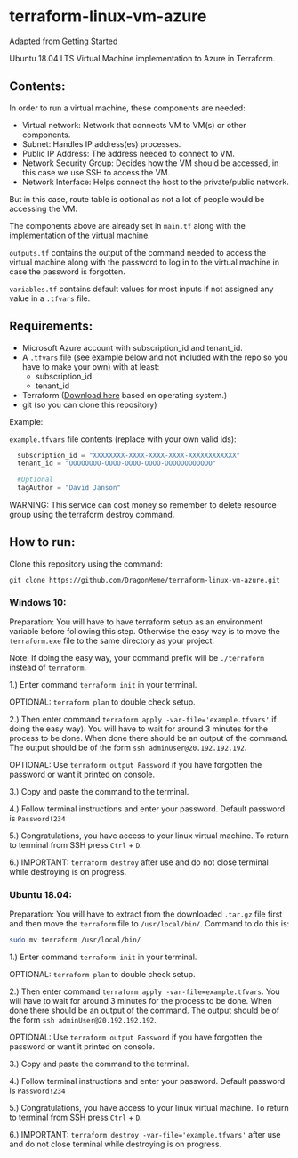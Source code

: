 # terraform-linux-vm-azure

Adapted from [Getting Started](https://learn.hashicorp.com/terraform?track=azure#azure)

Ubuntu 18.04 LTS Virtual Machine implementation to Azure in Terraform.

## Contents:
In order to run a virtual machine, these components are needed:
* Virtual network: Network that connects VM to VM(s) or other components.
* Subnet: Handles IP address(es) processes.
* Public IP Address: The address needed to connect to VM.
* Network Security Group: Decides how the VM should be accessed, in this case we use SSH to access the VM.
* Network Interface: Helps connect the host to the private/public network.

But in this case, route table is optional as not a lot of people would be accessing the VM.

The components above are already set in `main.tf` along with the implementation of the virtual machine.

`outputs.tf` contains the output of the command needed to access the virtual machine along with the password to log in to the virtual machine in case the password is forgotten.

`variables.tf` contains default values for most inputs if not assigned any value in a `.tfvars` file.

## Requirements: 
* Microsoft Azure account with subscription_id and tenant_id.
* A `.tfvars` file (see example below and not included with the repo so you have to make your own) with at least:
  * subscription_id
  * tenant_id
* Terraform ([Download here](https://www.terraform.io/downloads.html) based on operating system.)
* git (so you can clone this repository)
  
Example: 

`example.tfvars` file contents (replace with your own valid ids):
```tfvars
  subscription_id = "XXXXXXXX-XXXX-XXXX-XXXX-XXXXXXXXXXXX"
  tenant_id = "OOOOOOOO-OOOO-OOOO-OOOO-OOOOOOOOOOOO"

  #Optional
  tagAuthor = "David Janson"
```

WARNING: This service can cost money so remember to delete resource group using the terraform destroy command.

## How to run: 

Clone this repository using the command:
```
git clone https://github.com/DragonMeme/terraform-linux-vm-azure.git
```

### Windows 10:
Preparation: You will have to have terraform setup as an environment variable before following this step.
Otherwise the easy way is to move the `terraform.exe` file to the same directory as your project.

Note: If doing the easy way, your command prefix will be `./terraform` instead of `terraform`.

1.) Enter command `terraform init` in your terminal.

OPTIONAL: `terraform plan` to double check setup.

2.) Then enter command `terraform apply -var-file='example.tfvars'` if doing the easy way). You will have to wait for around 3 minutes for the process to be done. When done there should be an output of the command. The output should be of the form `ssh adminUser@20.192.192.192`.

OPTIONAL: Use `terraform output Password` if you have forgotten the password or want it printed on console.

3.) Copy and paste the command to the terminal. 

4.) Follow terminal instructions and enter your password. Default password is `Password!234`

5.) Congratulations, you have access to your linux virtual machine. To return to terminal from SSH press `Ctrl` + `D`.

6.) IMPORTANT: `terraform destroy` after use and do not close terminal while destroying is on progress.

### Ubuntu 18.04: 
Preparation: You will have to extract from the downloaded `.tar.gz` file first and then move the `terraform` file to `/usr/local/bin/`. Command to do this is:
```bash
sudo mv terraform /usr/local/bin/
```

1.) Enter command `terraform init` in your terminal.

OPTIONAL: `terraform plan` to double check setup.

2.) Then enter command `terraform apply -var-file=example.tfvars`. You will have to wait for around 3 minutes for the process to be done. When done there should be an output of the command. The output should be of the form `ssh adminUser@20.192.192.192`.

OPTIONAL: Use `terraform output Password` if you have forgotten the password or want it printed on console.

3.) Copy and paste the command to the terminal. 

4.) Follow terminal instructions and enter your password. Default password is `Password!234`

5.) Congratulations, you have access to your linux virtual machine. To return to terminal from SSH press `Ctrl` + `D`.

6.) IMPORTANT: `terraform destroy -var-file='example.tfvars'` after use and do not close terminal while destroying is on progress.

